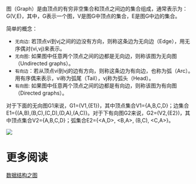 图（Graph）是由顶点的有穷非空集合和顶点之间边的集合组成，通常表示为：G(V,E)，其中，G表示一个图，V是图G中顶点的集合，E是图G中边的集合。

简单的概念：

* `无向边`: 若顶点vi到vj之间的边没有方向，则称这条边为无向边（Edge），用无序偶对(vi,vj)来表示。
* `无向图`: 如果图中任意两个顶点之间的边都是无向边，则称该图为无向图（Undirected graphs）。
* `有向边`：若从顶点vi到vj的边有方向，则称这条边为有向边，也称为弧（Arc）。用有序偶来表示，vi称为弧尾（Tail），vj称为弧头（Head）。
* `有向图`: 如果图中任意两个顶点之间的边都是有向边，则称该图为有向图（Directed graphs）。

对于下面的无向图G1来说，G1=(V1,{E1})，其中顶点集合V1={A,B,C,D}；边集合E1={(A,B),(B,C),(C,D),(D,A),(A,C)}。对于下有向图G2来说，G2=(V2,{E2})，其中顶点集合V2={A,B,C,D}；弧集合E2={<A,D>, <B,A>, (B,C), <C,A>}。

![][1]



# 更多阅读

[数据结构之图](https://www.zybuluo.com/guoxs/note/249812)

[1]: ../Image/Graph_1.png

